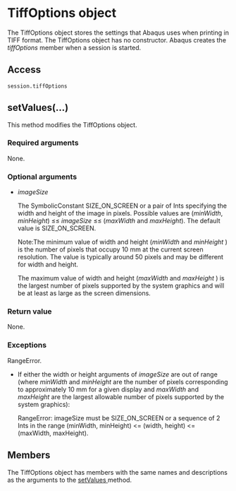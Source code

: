 # TiffOptions object

The TiffOptions object stores the settings that Abaqus uses when printing in TIFF format. The TiffOptions object has no constructor. Abaqus creates the *tiffOptions* member when a session is started.

## Access

```
session.tiffOptions
```

## setValues(...)



This method modifies the TiffOptions object.



### Required arguments

None.

### Optional arguments

- *imageSize*

  The SymbolicConstant SIZE_ON_SCREEN or a pair of Ints specifying the width and height of the image in pixels. Possible values are (*minWidth*, *minHeight*) ≤≤ *imageSize* ≤≤ (*maxWidth* and *maxHeight*). The default value is SIZE_ON_SCREEN.

  Note:The minimum value of width and height (*minWidth* and *minHeight* ) is the number of pixels that occupy 10 mm at the current screen resolution. The value is typically around 50 pixels and may be different for width and height.

  The maximum value of width and height (*maxWidth* and *maxHeight* ) is the largest number of pixels supported by the system graphics and will be at least as large as the screen dimensions.

### Return value

None.

### Exceptions

RangeError.

- If either the width or height arguments of *imageSize* are out of range (where *minWidth* and *minHeight* are the number of pixels corresponding to approximately 10 mm for a given display and *maxWidth* and *maxHeight* are the largest allowable number of pixels supported by the system graphics):

  RangeError: imageSize must be SIZE_ON_SCREEN or a sequence of 2 Ints in the range (minWidth, minHeight) <= (width, height) <= (maxWidth, maxHeight).



## Members

The TiffOptions object has members with the same names and descriptions as the arguments to the [setValues ](https://help.3ds.com/2022/english/DSSIMULIA_Established/SIMACAEKERRefMap/simaker-c-tiffoptionspyc.htm?ContextScope=all#simaker-tiffoptionssetvaluespyc)method.